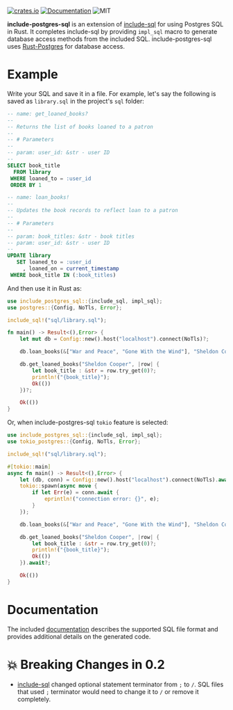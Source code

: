 [![crates.io](https://img.shields.io/crates/v/include-postgres-sql)](https://crates.io/crates/include-postgres-sql)
[![Documentation](https://docs.rs/include-postgres-sql/badge.svg)](https://docs.rs/include-postgres-sql)
![MIT](https://img.shields.io/crates/l/include-postgres-sql.svg)

**include-postgres-sql** is an extension of [include-sql][1] for using Postgres SQL in Rust. It completes include-sql by providing `impl_sql` macro to generate database access methods from the included SQL. include-postgres-sql uses [Rust-Postgres][2] for database access.

# Example

Write your SQL and save it in a file. For example, let's say the following is saved as `library.sql` in the project's `sql` folder:

```sql
-- name: get_loaned_books?
--
-- Returns the list of books loaned to a patron
--
-- # Parameters
--
-- param: user_id: &str - user ID
--
SELECT book_title
  FROM library
 WHERE loaned_to = :user_id
 ORDER BY 1

-- name: loan_books!
--
-- Updates the book records to reflect loan to a patron
--
-- # Parameters
--
-- param: book_titles: &str - book titles
-- param: user_id: &str - user ID
--
UPDATE library
   SET loaned_to = :user_id
     , loaned_on = current_timestamp
 WHERE book_title IN (:book_titles)
```

And then use it in Rust as:

```rust , ignore
use include_postgres_sql::{include_sql, impl_sql};
use postgres::{Config, NoTls, Error};

include_sql!("sql/library.sql");

fn main() -> Result<(),Error> {
    let mut db = Config::new().host("localhost").connect(NoTls)?;

    db.loan_books(&["War and Peace", "Gone With the Wind"], "Sheldon Cooper")?;

    db.get_loaned_books("Sheldon Cooper", |row| {
        let book_title : &str = row.try_get(0)?;
        println!("{book_title}");
        Ok(())
    })?;

    Ok(())
}
```

Or, when include-postgres-sql `tokio` feature is selected:

```rust , ignore
use include_postgres_sql::{include_sql, impl_sql};
use tokio_postgres::{Config, NoTls, Error};

include_sql!("sql/library.sql");

#[tokio::main]
async fn main() -> Result<(),Error> {
    let (db, conn) = Config::new().host("localhost").connect(NoTls).await?;
    tokio::spawn(async move {
        if let Err(e) = conn.await {
            eprintln!("connection error: {}", e);
        }
    });

    db.loan_books(&["War and Peace", "Gone With the Wind"], "Sheldon Cooper").await?;

    db.get_loaned_books("Sheldon Cooper", |row| {
        let book_title : &str = row.try_get(0)?;
        println!("{book_title}");
        Ok(())
    }).await?;

    Ok(())
}
```

# Documentation

The included [documentation][3] describes the supported SQL file format and provides additional details on the generated code.

# 💥 Breaking Changes in 0.2

* [include-sql][1] changed optional statement terminator from `;` to `/`. SQL files that used `;` terminator would need to change it to `/` or remove it completely.

[1]: https://crates.io/crates/include-sql
[2]: https://crates.io/crates/postgres
[3]: https://quietboil.github.io/include-postgres-sql

